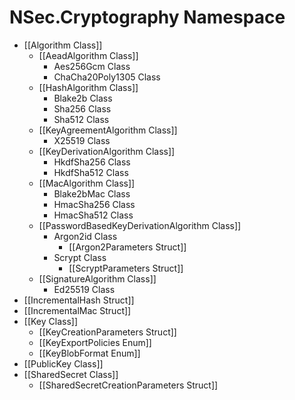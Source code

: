 # NSec.Cryptography Namespace

* [[Algorithm Class]]
    * [[AeadAlgorithm Class]]
        * Aes256Gcm Class
        * ChaCha20Poly1305 Class
    * [[HashAlgorithm Class]]
        * Blake2b Class
        * Sha256 Class
        * Sha512 Class
    * [[KeyAgreementAlgorithm Class]]
        * X25519 Class
    * [[KeyDerivationAlgorithm Class]]
        * HkdfSha256 Class
        * HkdfSha512 Class
    * [[MacAlgorithm Class]]
        * Blake2bMac Class
        * HmacSha256 Class
        * HmacSha512 Class
    * [[PasswordBasedKeyDerivationAlgorithm Class]]
        * Argon2id Class
            * [[Argon2Parameters Struct]]
        * Scrypt Class
            * [[ScryptParameters Struct]]
    * [[SignatureAlgorithm Class]]
        * Ed25519 Class
* [[IncrementalHash Struct]]
* [[IncrementalMac Struct]]
* [[Key Class]]
    * [[KeyCreationParameters Struct]]
    * [[KeyExportPolicies Enum]]
    * [[KeyBlobFormat Enum]]
* [[PublicKey Class]]
* [[SharedSecret Class]]
    * [[SharedSecretCreationParameters Struct]]
